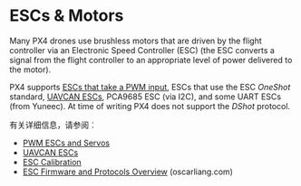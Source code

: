 # ESCs & Motors

Many PX4 drones use brushless motors that are driven by the flight controller via an Electronic Speed Controller (ESC) (the ESC converts a signal from the flight controller to an appropriate level of power delivered to the motor).

PX4 supports [ESCs that take a PWM input](../peripherals/pwm_escs_and_servo.md), ESCs that use the ESC *OneShot* standard, [UAVCAN ESCs](../peripherals/uavcan_escs.md), PCA9685 ESC (via I2C), and some UART ESCs (from Yuneec). At time of writing PX4 does not support the *DShot* protocol.

有关详细信息，请参阅︰

* [PWM ESCs and Servos](../peripherals/pwm_escs_and_servo.md)
* [UAVCAN ESCs](../peripherals/uavcan_escs.md)
* [ESC Calibration](../advanced_config/esc_calibration.md)
* [ESC Firmware and Protocols Overview](https://oscarliang.com/esc-firmware-protocols/) (oscarliang.com)